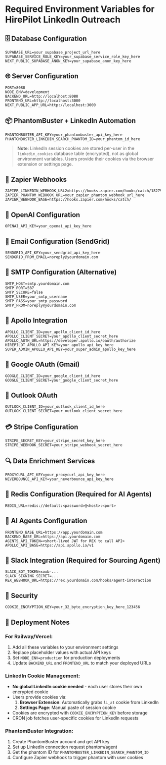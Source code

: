 # Required Environment Variables for HirePilot LinkedIn Outreach

## 🗄️ Database Configuration
```
SUPABASE_URL=your_supabase_project_url_here
SUPABASE_SERVICE_ROLE_KEY=your_supabase_service_role_key_here
NEXT_PUBLIC_SUPABASE_ANON_KEY=your_supabase_anon_key_here
```

## 🌐 Server Configuration
```
PORT=8080
NODE_ENV=development
BACKEND_URL=http://localhost:8080
FRONTEND_URL=http://localhost:3000
NEXT_PUBLIC_APP_URL=http://localhost:3000
```

## 📦 PhantomBuster + LinkedIn Automation
```
PHANTOMBUSTER_API_KEY=your_phantombuster_api_key_here
PHANTOMBUSTER_LINKEDIN_SEARCH_PHANTOM_ID=your_phantom_id_here
```
> **Note**: LinkedIn session cookies are stored per-user in the `linkedin_cookies` database table (encrypted), not as global environment variables. Users provide their cookies via the browser extension or settings page.

## 🔁 Zapier Webhooks
```
ZAPIER_LINKEDIN_WEBHOOK_URL2=https://hooks.zapier.com/hooks/catch/18279230/u2qdg1l/
ZAPIER_PHANTOM_WEBHOOK_URL=your_zapier_phantom_webhook_url_here
ZAPIER_WEBHOOK_BASE=https://hooks.zapier.com/hooks/catch/
```

## 🤖 OpenAI Configuration
```
OPENAI_API_KEY=your_openai_api_key_here
```

## 📧 Email Configuration (SendGrid)
```
SENDGRID_API_KEY=your_sendgrid_api_key_here
SENDGRID_FROM_EMAIL=noreply@yourdomain.com
```

## 📧 SMTP Configuration (Alternative)
```
SMTP_HOST=smtp.yourdomain.com
SMTP_PORT=587
SMTP_SECURE=false
SMTP_USER=your_smtp_username
SMTP_PASS=your_smtp_password
SMTP_FROM=noreply@yourdomain.com
```

## 🚀 Apollo Integration
```
APOLLO_CLIENT_ID=your_apollo_client_id_here
APOLLO_CLIENT_SECRET=your_apollo_client_secret_here
APOLLO_AUTH_URL=https://developer.apollo.io/oauth/authorize
HIREPILOT_APOLLO_API_KEY=your_apollo_api_key_here
SUPER_ADMIN_APOLLO_API_KEY=your_super_admin_apollo_key_here
```

## 📧 Google OAuth (Gmail)
```
GOOGLE_CLIENT_ID=your_google_client_id_here
GOOGLE_CLIENT_SECRET=your_google_client_secret_here
```

## 📧 Outlook OAuth
```
OUTLOOK_CLIENT_ID=your_outlook_client_id_here
OUTLOOK_CLIENT_SECRET=your_outlook_client_secret_here
```

## 💳 Stripe Configuration
```
STRIPE_SECRET_KEY=your_stripe_secret_key_here
STRIPE_WEBHOOK_SECRET=your_stripe_webhook_secret_here
```

## 🔍 Data Enrichment Services
```
PROXYCURL_API_KEY=your_proxycurl_api_key_here
NEVERBOUNCE_API_KEY=your_neverbounce_api_key_here
```

## 🔴 Redis Configuration (Required for AI Agents)
```
REDIS_URL=redis://default:<password>@<host>:<port>
```

## 🤖 AI Agents Configuration
```
FRONTEND_BASE_URL=https://app.yourdomain.com
BACKEND_BASE_URL=https://api.yourdomain.com
AGENTS_API_TOKEN=<short-lived JWT for REX to call API>
APOLLO_API_BASE=https://api.apollo.io/v1
```

## 💬 Slack Integration (Required for Sourcing Agent)
```
SLACK_BOT_TOKEN=xoxb-...
SLACK_SIGNING_SECRET=...
REX_WEBHOOK_URL=https://rex.yourdomain.com/hooks/agent-interaction
```

## 🔐 Security
```
COOKIE_ENCRYPTION_KEY=your_32_byte_encryption_key_here_123456
```

## 🚀 Deployment Notes

### For Railway/Vercel:
1. Add all these variables to your environment settings
2. Replace placeholder values with actual API keys
3. Set `NODE_ENV=production` for production deployments
4. Update `BACKEND_URL` and `FRONTEND_URL` to match your deployed URLs

### LinkedIn Cookie Management:
- **No global LinkedIn cookie needed** - each user stores their own encrypted cookie
- Users provide cookies via:
  1. **Browser Extension**: Automatically grabs `li_at` cookie from LinkedIn
  2. **Settings Page**: Manual paste of session cookie
- Cookies are encrypted with `COOKIE_ENCRYPTION_KEY` before storage
- CRON job fetches user-specific cookies for LinkedIn requests

### PhantomBuster Integration:
1. Create PhantomBuster account and get API key
2. Set up LinkedIn connection request phantom/agent
3. Get the phantom ID for `PHANTOMBUSTER_LINKEDIN_SEARCH_PHANTOM_ID`
4. Configure Zapier webhook to trigger phantom with user cookies 
